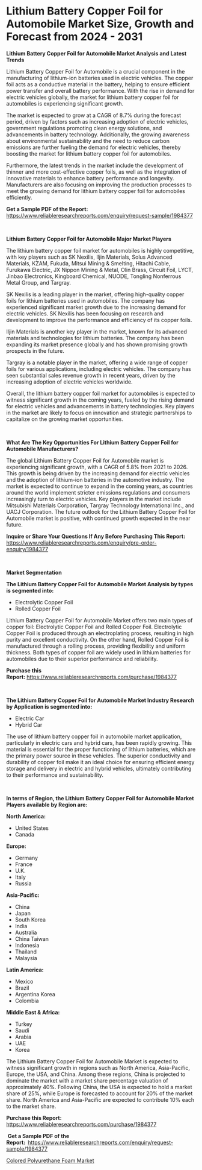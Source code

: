 <p><h1>Lithium Battery Copper Foil for Automobile Market Size, Growth and Forecast from 2024 - 2031</h1></p><p><strong>Lithium Battery Copper Foil for Automobile Market Analysis and Latest Trends</strong></p>
<p><p>Lithium Battery Copper Foil for Automobile is a crucial component in the manufacturing of lithium-ion batteries used in electric vehicles. The copper foil acts as a conductive material in the battery, helping to ensure efficient power transfer and overall battery performance. With the rise in demand for electric vehicles globally, the market for lithium battery copper foil for automobiles is experiencing significant growth.</p><p>The market is expected to grow at a CAGR of 8.7% during the forecast period, driven by factors such as increasing adoption of electric vehicles, government regulations promoting clean energy solutions, and advancements in battery technology. Additionally, the growing awareness about environmental sustainability and the need to reduce carbon emissions are further fueling the demand for electric vehicles, thereby boosting the market for lithium battery copper foil for automobiles.</p><p>Furthermore, the latest trends in the market include the development of thinner and more cost-effective copper foils, as well as the integration of innovative materials to enhance battery performance and longevity. Manufacturers are also focusing on improving the production processes to meet the growing demand for lithium battery copper foil for automobiles efficiently.</p></p>
<p><strong>Get a Sample PDF of the Report:&nbsp;</strong> <a href="https://www.reliableresearchreports.com/enquiry/request-sample/1984377">https://www.reliableresearchreports.com/enquiry/request-sample/1984377</a></p>
<p>&nbsp;</p>
<p><strong>Lithium Battery Copper Foil for Automobile Major Market Players</strong></p>
<p><p>The lithium battery copper foil market for automobiles is highly competitive, with key players such as SK Nexilis, Iljin Materials, Solus Advanced Materials, KZAM, Fukuda, Mitsui Mining & Smelting, Hitachi Cable, Furukawa Electric, JX Nippon Mining & Metal, Olin Brass, Circuit Foil, LYCT, Jinbao Electronics, Kingboard Chemical, NUODE, Tongling Nonferrous Metal Group, and Targray.</p><p>SK Nexilis is a leading player in the market, offering high-quality copper foils for lithium batteries used in automobiles. The company has experienced significant market growth due to the increasing demand for electric vehicles. SK Nexilis has been focusing on research and development to improve the performance and efficiency of its copper foils.</p><p>Iljin Materials is another key player in the market, known for its advanced materials and technologies for lithium batteries. The company has been expanding its market presence globally and has shown promising growth prospects in the future.</p><p>Targray is a notable player in the market, offering a wide range of copper foils for various applications, including electric vehicles. The company has seen substantial sales revenue growth in recent years, driven by the increasing adoption of electric vehicles worldwide.</p><p>Overall, the lithium battery copper foil market for automobiles is expected to witness significant growth in the coming years, fueled by the rising demand for electric vehicles and advancements in battery technologies. Key players in the market are likely to focus on innovation and strategic partnerships to capitalize on the growing market opportunities.</p></p>
<p>&nbsp;</p>
<p><strong>What Are The Key Opportunities For Lithium Battery Copper Foil for Automobile Manufacturers?</strong></p>
<p><p>The global Lithium Battery Copper Foil for Automobile market is experiencing significant growth, with a CAGR of 5.8% from 2021 to 2026. This growth is being driven by the increasing demand for electric vehicles and the adoption of lithium-ion batteries in the automotive industry. The market is expected to continue to expand in the coming years, as countries around the world implement stricter emissions regulations and consumers increasingly turn to electric vehicles. Key players in the market include Mitsubishi Materials Corporation, Targray Technology International Inc., and UACJ Corporation. The future outlook for the Lithium Battery Copper Foil for Automobile market is positive, with continued growth expected in the near future.</p></p>
<p><strong>Inquire or Share Your Questions If Any Before Purchasing This Report:</strong> <a href="https://www.reliableresearchreports.com/enquiry/pre-order-enquiry/1984377">https://www.reliableresearchreports.com/enquiry/pre-order-enquiry/1984377</a></p>
<p>&nbsp;</p>
<p><strong>Market Segmentation</strong></p>
<p><strong>The Lithium Battery Copper Foil for Automobile Market Analysis by types is segmented into:</strong></p>
<p><ul><li>Electrolytic Copper Foil</li><li>Rolled Copper Foil</li></ul></p>
<p><p>Lithium Battery Copper Foil for Automobile Market offers two main types of copper foil: Electrolytic Copper Foil and Rolled Copper Foil. Electrolytic Copper Foil is produced through an electroplating process, resulting in high purity and excellent conductivity. On the other hand, Rolled Copper Foil is manufactured through a rolling process, providing flexibility and uniform thickness. Both types of copper foil are widely used in lithium batteries for automobiles due to their superior performance and reliability.</p></p>
<p><strong>Purchase this Report:&nbsp;</strong><a href="https://www.reliableresearchreports.com/purchase/1984377">https://www.reliableresearchreports.com/purchase/1984377</a></p>
<p>&nbsp;</p>
<p><strong>The Lithium Battery Copper Foil for Automobile Market Industry Research by Application is segmented into:</strong></p>
<p><ul><li>Electric Car</li><li>Hybrid Car</li></ul></p>
<p><p>The use of lithium battery copper foil in automobile market application, particularly in electric cars and hybrid cars, has been rapidly growing. This material is essential for the proper functioning of lithium batteries, which are the primary power source in these vehicles. The superior conductivity and durability of copper foil make it an ideal choice for ensuring efficient energy storage and delivery in electric and hybrid vehicles, ultimately contributing to their performance and sustainability.</p></p>
<p>&nbsp;</p>
<p><strong>In terms of Region, the Lithium Battery Copper Foil for Automobile Market Players available by Region are:</strong></p>
<p>
    <p> <strong> North America: </strong>
        <ul>
            <li>United States</li>
            <li>Canada</li>
        </ul>
        </p> 
    <p> <strong> Europe: </strong>
        <ul>
            <li>Germany</li>
            <li>France</li>
            <li>U.K.</li>
            <li>Italy</li>
            <li>Russia</li>
        </ul>
        </p> 
    <p> <strong> Asia-Pacific: </strong>
        <ul>
            <li>China</li>
            <li>Japan</li>
            <li>South Korea</li>
            <li>India</li>
            <li>Australia</li>
            <li>China Taiwan</li>
            <li>Indonesia</li>
            <li>Thailand</li>
            <li>Malaysia</li>
        </ul>
        </p> 
    <p> <strong> Latin America: </strong>
        <ul>
            <li>Mexico</li>
            <li>Brazil</li>
            <li>Argentina Korea</li>
            <li>Colombia</li>
        </ul>
        </p> 
    <p> <strong> Middle East & Africa: </strong>
        <ul>
            <li>Turkey</li>
            <li>Saudi</li>
            <li>Arabia</li>
            <li>UAE</li>
            <li>Korea</li>
        </ul>
    </p>
    </p>
<p><p>The Lithium Battery Copper Foil for Automobile Market is expected to witness significant growth in regions such as North America, Asia-Pacific, Europe, the USA, and China. Among these regions, China is projected to dominate the market with a market share percentage valuation of approximately 40%. Following China, the USA is expected to hold a market share of 25%, while Europe is forecasted to account for 20% of the market share. North America and Asia-Pacific are expected to contribute 10% each to the market share.</p></p>
<p><strong>Purchase this Report: </strong><a href="https://www.reliableresearchreports.com/purchase/1984377">https://www.reliableresearchreports.com/purchase/1984377</a></p>
<p>&nbsp;<strong>Get a Sample PDF of the Report:&nbsp;&nbsp;</strong><a href="https://www.reliableresearchreports.com/enquiry/request-sample/1984377">https://www.reliableresearchreports.com/enquiry/request-sample/1984377</a></p>
<p><strong></strong></p>
<p><p><a href="https://chivalrous-flock-a86.notion.site/Colored-Polyurethane-Foam-Market-Centers-on-Aspects-such-as-Market-Growth-Market-Share-Market-Oppo-6cf47d2b3e8b4644a8ca8ce2331dc2af">Colored Polyurethane Foam Market</a></p></p>